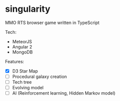 # singularity

MMO RTS browser game written in TypeScript

Tech:
- MeteorJS
- Angular 2
- MongoDB

Features:
- [x] D3 Star Map
- [ ] Procedural galaxy creation
- [ ] Tech tree
- [ ] Evolving model
- [ ] AI (Reinforcement learning, Hidden Markov model)
